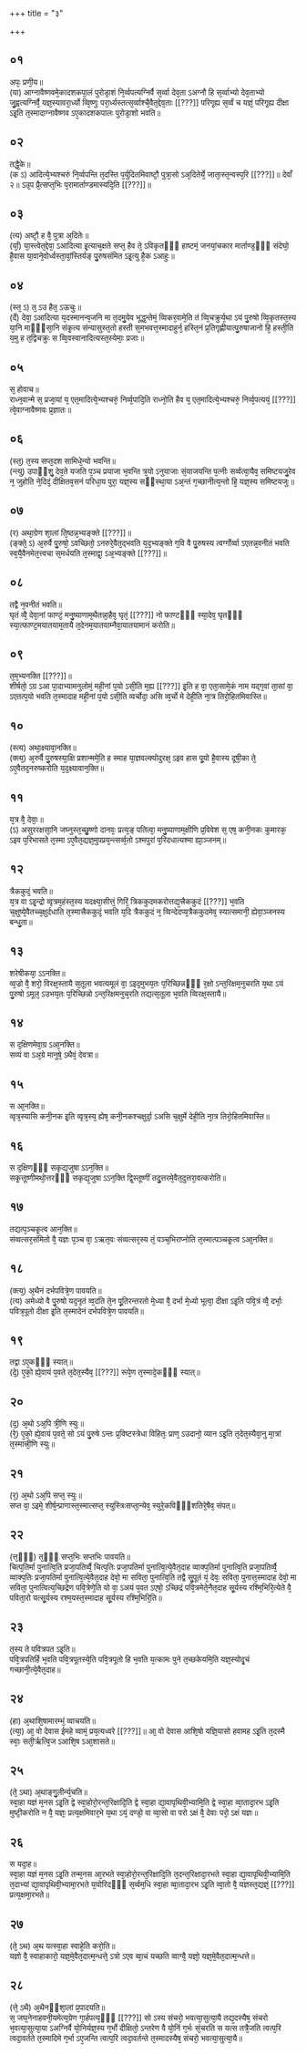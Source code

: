 +++
title = "३"

+++
## ०१
अपः᳘ प्रणी᳘य॥  
(या) आग्नावैष्णवमे᳘कादशकपा᳘लं पुरोडा᳘शं नि᳘र्व्वपत्यग्निर्वै स᳘र्व्वा देव᳘ता ऽअग्नौ हि स᳘र्व्वाभ्यो देव᳘ताभ्यो जु᳘ह्वत्यग्निर्वै᳘ यज्ञ᳘स्यावरा᳘र्ध्यो व्वि᳘ष्णुः परा᳘र्ध्यस्तत्स᳘र्व्वाश्चै᳘वैत᳘द्देव᳘ताः [[???]] परिगृ᳘ह्य स᳘र्व्वं च यज्ञं᳘ परिगृ᳘ह्य दीक्षा ऽइ᳘ति त᳘स्मादाग्नावैष्णव ऽए᳘कादशकपालः पुरोडा᳘शो भवति॥ 
## ०२
तद्धै᳘के॥  
(क ऽ) आदित्ये᳘भ्यश्चरुं नि᳘र्व्वपन्ति त᳘दस्ति प᳘र्युदितमिवाष्टौ᳘ पुत्रा᳘सो ऽअ᳘दितेर्ये᳘ जाता᳘स्त᳘न्वस्प᳘रि [[???]]॥ देवाँ २॥ ऽउ᳘प प्रै᳘त्सप्त᳘भिः प᳘रामार्ताण्डमास्यदि᳘ति [[???]]॥  
## ०३
(त्य) ‍अष्टौ᳘ ह वै᳘ पुत्रा अ᳘दितेः॥  
(र्यां᳘) या᳘स्त्वेत᳘द्देवा᳘ ऽआदित्या इ᳘त्याच᳘क्षते सप्त᳘ हैव ते᳘ ऽविकृतᳫँ᳭ हाष्टमं᳘ जनयां᳘चकार मार्ताण्ड᳘ᳫँ᳘ संदेघो᳘ है᳘वास या᳘वाने᳘वोर्ध्वस्ता᳘वां᳘स्तिर्यङ् पु᳘रुषसंमित ऽइ᳘त्यु है᳘क ऽआहुः॥  
## ०४
(स्त᳘ ऽ) त᳘ ऽउ हैत᳘ ऽऊचुः॥  
(र्दे) देवा᳘ ऽआदित्या य᳘दस्मानन्व᳘जनि मा त᳘दमु᳘येव भूद्ध᳘न्तेमं᳘ व्विकर᳘वामे᳘ति तं व्वि᳘चक्रुर्य᳘था ऽयं पु᳘रुषो व्वि᳘कृतस्त᳘स्य या᳘नि माᳫँ᳭सा᳘नि संकृ᳘त्य संन्यासुस्त᳘तो हस्ती स᳘मभवत्त᳘स्मादाहुर्न᳘ हस्ति᳘नं प्र᳘तिगृह्णीयात्पु᳘रुषाजानो हि᳘ हस्ती᳘ति य᳘मु ह त᳘द्विचक्रुः स व्वि᳘वस्वानादित्यस्त᳘स्येमाः᳘ प्रजाः॥  
## ०५
स᳘ होवाच॥  
राध्न᳘वान्मे स᳘ प्रजा᳘यां य᳘ एत᳘मादित्ये᳘भ्यश्चरुं᳘ निर्व्व᳘पादि᳘ति राध्नो᳘ति हैव य᳘ एत᳘मादित्ये᳘भ्यश्चरुं᳘ निर्व्व᳘पत्ययं᳘ [[???]] त्वे᳘वाग्नावैष्णवः प्र᳘ज्ञातः॥  
## ०६
(स्त᳘) त᳘स्य सप्त᳘दश सामिधे᳘न्यो भवन्ति॥  
(न्त्यु) उपाᳫंशु᳘ देव᳘ते यजति प᳘ञ्च प्रयाजा भ᳘वन्ति त्र᳘यो ऽनुयाजाः सं᳘याजयन्ति प᳘त्नीः सर्व्वत्वा᳘यैव᳘ समिष्टयजु᳘रेव न᳘ जुहोति ने᳘दिदं᳘ दीक्षितव᳘सनं परिधा᳘य पुरा᳘ यज्ञ᳘स्य सᳫंस्था᳘या ऽअ᳘न्तं ग᳘च्छानीत्य᳘न्तो हि᳘ यज्ञ᳘स्य समिष्टयजुः॥  
## ०७
(र) अथा᳘ग्रेण शा᳘लां ति᳘ष्ठन्न᳘भ्यङ्क्ते [[???]]॥  
(ङ्क्ते᳘ ऽ) अ᳘रुर्वै पु᳘रुषो᳘ ऽवच्छितो᳘ ऽनरुरे᳘वैत᳘द्भवति य᳘द᳘भ्यङ्क्ते ग᳘वि वै पु᳘रुषस्य त्वर्ग्गोर्व्वा ऽएतन्न᳘वनीतं भवति स्व᳘यै᳘वैनमेत᳘त्त्वचा स᳘मर्धयति त᳘स्माद्वा᳘ ऽअ᳘भ्यङ्क्ते [[???]]॥  
## ०८
तद्वै न᳘वनीतं भवति॥  
घृतं व्वै᳘ देवा᳘नां फाण्टं᳘ मनु᳘ष्याणाम᳘थैतन्ना᳘हैव᳘ घृतं᳘ [[???]] नो फाण्टᳫं᳭ स्या᳘देव᳘ घृतᳫं᳭ स्या᳘त्फाण्ट᳘मयातयाम᳘तायै त᳘देनम᳘यातयाम्नैवा᳘यातयामानं करोति॥  
## ०९
त᳘म᳘भ्यनक्ति [[???]]॥  
शीर्षतो᳘ ऽग्र ऽआ पा᳘दाभ्यामनुलोमं᳘ मही᳘नां प᳘यो ऽसी᳘ति म᳘ह्य [[???]] इ᳘ति ह वा᳘ एता᳘सामे᳘कं नाम यद्ग᳘वां ता᳘सां वा᳘ ऽएतत्प᳘यो भवति त᳘स्मादाह मही᳘नां प᳘यो ऽसी᳘ति व्वर्चोदा᳘ असि व्व᳘र्चो मे देही᳘ति ना᳘त्र तिरो᳘हितमिवास्ति॥  
## १०
(स्त्य) अथा᳘क्ष्यावा᳘नक्ति॥  
(क्त्य᳘) अ᳘रुर्वै पु᳘रुषस्या᳘क्षि प्रशान्ममे᳘ति ह स्माह या᳘ज्ञवल्क्योदुरक्ष᳘ ऽइव हास पू᳘यो है᳘वास्य दूषी᳘का ते᳘ ऽए᳘वैतद᳘नरुष्करोति य᳘द᳘क्ष्यावान᳘क्ति॥  
## ११
य᳘त्र वै᳘ देवाः᳘॥  
(ऽ) असुररक्षसा᳘नि जघ्नुस्त᳘च्छु᳘ष्णो दानवः᳘ प्रत्य᳘ङ् पतित्वा᳘ मनु᳘ष्याणाम᳘क्षीणि प्र᳘विवेश स᳘ एष᳘ कनी᳘नकः कुमारक᳘ ऽइव प᳘रिभासते त᳘स्मा ऽए᳘वैत᳘द्यज्ञ᳘मुपप्रय᳘न्त्सर्व्व᳘तो ऽश्मपुरां प᳘रिदधात्यश्मा ह्या᳘ञ्जनम्॥  
## १२
त्रैककुदं᳘ भवति॥  
य᳘त्र वा ऽइ᳘न्द्रो व्वृत्रम᳘हंस्त᳘स्य यदक्ष्या᳘सीत्तं᳘ गिरिं᳘ त्रिककुदमकरोत्तद्य᳘त्त्रैककुदं [[???]] भ᳘वति च᳘क्षुष्ये᳘वैतच्च᳘क्षुर्दधाति त᳘स्मात्त्रैककुदं᳘ भवति य᳘दि त्रैककुदं न᳘ व्विन्देदप्य᳘त्रैककुदमेव᳘ स्यात्समानी᳘ ह्येवा᳘ञ्जनस्य बन्धु᳘ता॥  
## १३
शरेषीकया᳘ ऽऽनक्ति॥  
व्व᳘ज्रो वै᳘ शरो᳘ विरक्ष᳘स्तायै स᳘तूला भवत्यमूलं वा᳘ ऽइद᳘मुभय᳘तः प᳘रिच्छिन्नᳫँ᳭ र᳘क्षो ऽन्त᳘रिक्षम᳘नुचरति य᳘था ऽयं पु᳘रुषो ऽमूल᳘ ऽउभय᳘तः प᳘रिच्छिन्नो ऽन्त᳘रिक्षमनुच᳘रति तद्यत्स᳘तूला भ᳘वति व्विरक्ष᳘स्तायै॥  
## १४
स द᳘क्षिणमेवा᳘ग्र ऽआ᳘नक्ति॥  
सव्यं वा ऽअ᳘ग्रे मानुषे᳘ ऽथैवं᳘ देवत्रा॥  
## १५
स आ᳘नक्ति॥  
व्वृत्र᳘स्यासि कनी᳘नक इ᳘ति व्वृत्र᳘स्य᳘ ह्येष᳘ कनी᳘नकश्चक्षुर्दा᳘ ऽअसि च᳘क्षुर्मे देही᳘ति ना᳘त्र तिरो᳘हितमिवास्ति॥  
## १६
स द᳘क्षिणᳫँ᳭ सकृद्य᳘जुषा ऽऽन᳘क्ति॥  
सकृ᳘त्तूष्णीमथो᳘त्तरᳫँ᳭ सकृद्य᳘जुषा ऽऽन᳘क्ति द्वि᳘स्तूष्णीं तदु᳘त्तरमे᳘वैत᳘दुत्तरा᳘वत्करोति॥  
## १७
तद्यत्प᳘ञ्चकृ᳘त्व आन᳘क्ति॥  
संव्वत्सर᳘संमितो वै᳘ यज्ञः प᳘ञ्च वा᳘ ऽऋत᳘वः संव्वत्सर᳘स्य तं᳘ पञ्च᳘भिराप्नोति त᳘स्मात्पञ्चकृ᳘त्व ऽआ᳘नक्ति॥  
## १८
(क्त्य᳘) अ᳘थैनं दर्भपवित्रे᳘ण पावयति॥  
(त्य) अमेध्यो वै पु᳘रुषो यद᳘नृतं व्व᳘दति ते᳘न पू᳘तिरन्तरतो मे᳘ध्या वै᳘ दर्भा मे᳘ध्यो भूत्वा᳘ दीक्षा ऽइ᳘ति पवि᳘त्रं व्वै᳘ दर्भाः᳘ पवित्र᳘पूतो दीक्षा इ᳘ति त᳘स्मादेनं दर्भपवित्रे᳘ण पावयति॥  
## १९
तद्वा ऽए᳘कᳫं᳭ स्यात्॥  
(दे᳘) ए᳘को᳘ ह्ये᳘वायं प᳘वते त᳘देत᳘स्यैव᳘ [[???]] रूपे᳘ण त᳘स्मादे᳘कᳫं᳭ स्यात्॥  
## २०
(द᳘) अ᳘थो ऽअ᳘पि त्री᳘णि स्युः॥  
(रे᳘) ए᳘को᳘ ह्ये᳘वायं प᳘वते᳘ सो ऽयं पु᳘रुषे ऽन्तः प्र᳘विष्टस्त्रेधा विहितः᳘ प्राण᳘ ऽउदानो᳘ व्यान ऽइ᳘ति त᳘देत᳘स्यैवा᳘नु मा᳘त्रां त᳘स्मात्त्री᳘णि स्युः॥  
## २१
(र᳘) अ᳘थो ऽअ᳘पि सप्त᳘ स्युः॥  
सप्त वा᳘ ऽइमे᳘ शीर्ष᳘न्प्राणास्त᳘स्मात्सप्त᳘ स्युस्त्रिःसप्ता᳘न्येव᳘ स्युरे᳘कविᳫँ᳭शतिरे᳘षैव᳘ संपत्॥  
## २२
(त्त᳘ᳫँ᳘) त᳘ᳫँ᳘ सप्त᳘भिः सप्तभिः पावयति॥  
चित्प᳘तिर्मा पुनात्वि᳘ति प्रजा᳘पतिर्व्वै᳘ चित्प᳘तिः प्रजा᳘पतिर्मा पुनात्वि᳘त्ये᳘वैत᳘दाह व्वाक्प᳘तिर्मा पुनात्वि᳘ति प्रजा᳘पतिर्व्वै᳘ व्वाक्प᳘तिः प्रजा᳘पतिर्मा पुनात्वि᳘त्ये᳘वैत᳘दाह देवो᳘ मा सविता᳘ पुनात्वि᳘ति तद्वै सु᳘पूतं यं᳘ देवः᳘ सविता᳘ पुनात्त᳘स्मादाह देवो᳘ मा सविता᳘ पुनात्वित्य᳘च्छिद्रेण पवि᳘त्रेणे᳘ति यो वा᳘ ऽअयं प᳘वत ऽएषो᳘ ऽच्छिद्रं पवि᳘त्रमेते᳘नैत᳘दाह सू᳘र्यस्य रश्मि᳘भिरि᳘त्येते वै᳘ पविता᳘रो यत्सू᳘र्यस्य रश्म᳘यस्त᳘स्मादाह सू᳘र्यस्य रश्मि᳘भिरि᳘ति॥  
## २३
त᳘स्य ते पवित्रपत ऽइ᳘ति॥  
पवि᳘त्रपतिर्हि भ᳘वति पवि᳘त्रपूतस्ये᳘ति पवि᳘त्रपूतो हि भ᳘वति य᳘त्कामः पुने त᳘च्छकेयमि᳘ति यज्ञ᳘स्योदृ᳘चं गच्छानी᳘त्ये᳘वैत᳘दाह॥  
## २४
(हा) अ᳘थाशि᳘षामारम्भं᳘ व्वाचयति॥  
(त्या᳘) आ᳘ वो देवास ईमहे व्वामं᳘ प्रय᳘त्यध्वरे [[???]]॥ आ᳘ वो देवास आशि᳘षो यज्ञि᳘यासो हवामह ऽइ᳘ति त᳘दस्मै स्वाः᳘ सती᳘र्ऋत्वि᳘ज ऽआशि᳘ष ऽआ᳘शासते॥  
## २५
(ते᳘ ऽथा)‍ अ᳘थाङ्गु᳘लीर्न्य᳘चति॥  
स्वा᳘हा यज्ञं म᳘नस ऽइ᳘ति द्वे स्वा᳘होरो᳘रन्त᳘रिक्षादि᳘ति द्वे स्वा᳘हा द्या᳘वापृथिवी᳘भ्यामि᳘ति द्वे स्वा᳘हा व्वा᳘तादा᳘रभ ऽइ᳘ति मुष्टी᳘करोति न वै᳘ यज्ञः᳘ प्रत्य᳘क्षमिवार᳘भे य᳘था ऽयं᳘ दण्डो᳘ वा व्वा᳘सो वा परो ऽक्षं वै᳘ देवाः परो᳘ ऽक्षं यज्ञः॥  
## २६
स यदा᳘ह॥  
स्वा᳘हा यज्ञं म᳘नस ऽइ᳘ति तन्म᳘नस आ᳘रभते स्वा᳘होरो᳘रन्त᳘रिक्षादि᳘ति त᳘दन्त᳘रिक्षादा᳘रभते स्वा᳘हा द्या᳘वापृथिवी᳘भ्यामि᳘ति त᳘दाभ्यां द्या᳘वापृथिवी᳘भ्यामा᳘रभते य᳘योरिदᳫँ᳭ स᳘र्व्वम᳘धि स्वा᳘हा व्वा᳘तादा᳘रभ ऽइ᳘ति व्वा᳘तो वै᳘ यज्ञस्त᳘द्यज्ञं᳘ [[???]] प्रत्य᳘क्षमा᳘रभते॥  
## २७
(ते᳘ ऽथ) अ᳘थ यत्स्वा᳘हा स्वाहे᳘ति करो᳘ति॥  
यज्ञो वै᳘ स्वाहाकारो᳘ यज्ञ᳘मे᳘वैत᳘दात्म᳘न्धत्ते᳘ ऽत्रो ऽएव व्वा᳘चं यच्छति व्वाग्वै᳘ यज्ञो᳘ यज्ञ᳘मे᳘वैत᳘दात्म᳘न्धत्ते॥  
## २८
(त्ते᳘ ऽथै)‍ अ᳘थैनᳫंशा᳘लां प्र᳘पादयति॥  
स᳘ जघ᳘नेनाहवनी᳘यमेत्य᳘ग्रेण गा᳘र्हपत्य᳘ᳫँ᳘ [[???]] सो ऽस्य संचरो᳘ भवत्या᳘सुत्या᳘यै तद्य᳘दस्यैष᳘ संचरो भ᳘वत्या᳘सुत्या᳘या ऽअग्निर्वै यो᳘निर्यज्ञ᳘स्य ग᳘र्भो दीक्षितो᳘ ऽन्तरेण वै यो᳘निं ग᳘र्भः सं᳘चरति स यत्स तत्रै᳘जति त्वत्प᳘रि त्वदा᳘वर्तते त᳘स्मादिमे ग᳘र्भा ऽए᳘जन्ति त्वत्प᳘रि त्वदा᳘वर्तन्ते त᳘स्मादस्यैष᳘ संचरो᳘ भवत्या᳘सुत्या᳘यै॥  
